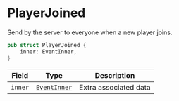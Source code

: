# PlayerJoined

Send by the server to everyone when a new player joins.

```rust
pub struct PlayerJoined {
    inner: EventInner,
}
```

| Field   | Type                       | Description           |
| ------- | -------------------------- | --------------------- |
| `inner` | [`EventInner`](./inner.md) | Extra associated data |
